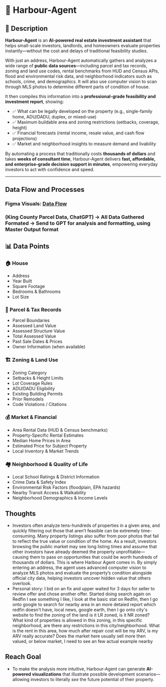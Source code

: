 # 🏡 Harbour-Agent  

## 📖 Description  
**Harbour-Agent** is an **AI-powered real estate investment assistant** that helps small-scale investors, landlords, and homeowners evaluate properties instantly—without the cost and delays of traditional feasibility studies.  

With just an address, Harbour-Agent automatically gathers and analyzes a wide range of **public data sources**—including parcel and tax records, zoning and land use codes, rental benchmarks from HUD and Census APIs, flood and environmental risk data, and neighborhood indicators such as schools, crime, and demographics. It will also use computer vision to scan through MLS photos to determine different parts of condition of house. 

It then compiles this information into a **professional-grade feasibility and investment report**, showing:  
- ✅ What can be legally developed on the property (e.g., single-family home, ADU/DADU, duplex, or mixed-use)  
- ✅ Maximum buildable area and zoning restrictions (setbacks, coverage, height)  
- ✅ Financial forecasts (rental income, resale value, and cash flow projections)  
- ✅ Market and neighborhood insights to measure demand and livability  

By automating a process that traditionally costs **thousands of dollars** and takes **weeks of consultant time**, Harbour-Agent delivers **fast, affordable, and enterprise-grade decision support in minutes**, empowering everyday investors to act with confidence and speed.  

---
## Data Flow and Processes
### Figma Visuals: [Data Flow](https://www.figma.com/design/QcYAm2GUw0EsSRiOYh4PLT/Harbour-Agent?node-id=0-1&p=f&t=GJ3VLp8RgHcmrmDx-0)
### (King County Parcel Data, ChatGPT) -> All Data Gathered Formated -> Send to GPT for analysis and formatting, using Master Output format
## 📊 Data Points  

### 🏠 House  
- Address  
- Year Built  
- Square Footage  
- Bedrooms & Bathrooms  
- Lot Size  

### 📑 Parcel & Tax Records  
- Parcel Boundaries  
- Assessed Land Value  
- Assessed Structure Value  
- Total Assessed Value  
- Past Sale Dates & Prices  
- Owner Information (when available)  

### 🏗️ Zoning & Land Use  
- Zoning Category  
- Setbacks & Height Limits  
- Lot Coverage Rules  
- ADU/DADU Eligibility  
- Existing Building Permits  
- Prior Remodels  
- Code Violations / Citations  

### 💰 Market & Financial  
- Area Rental Data (HUD & Census benchmarks)  
- Property-Specific Rental Estimates  
- Median Home Prices in Area  
- Estimated Price for Subject Property  
- Local Inventory & Market Trends  

### 🏘️ Neighborhood & Quality of Life  
- Local School Ratings & District Information  
- Crime Data & Safety Index  
- Environmental Risk Factors (floodplain, EPA hazards)  
- Nearby Transit Access & Walkability  
- Neighborhood Demographics & Income Levels  

## Thoughts
- Investors often analyze tens-hundreds of properties in a given area, and quickly filtering out those that aren’t feasible can be extremely time-consuming. Many property listings also suffer from poor photos that fail to reflect the true value or condition of the home. As a result, investors browsing the public market may see long listing times and assume that other investors have already deemed the property unprofitable—causing them to pass on opportunities that could be worth hundreds of thousands of dollars. This is where Harbour Agent comes in. By simply entering an address, the agent uses advanced computer vision to analyze MLS photos and evaluate the property’s condition alongside official city data, helping investors uncover hidden value that others overlook.
- Personal story: I bid on an fix and upper waited for 3 days for seller to review offer and chose another offer. Started doing search again on Redfin I see something I like, I look at the basic stat on Redfin, then I go onto google to search for nearby area in an more detaied report which redfin doesn't have, local news, google earth, then I go onto city's website to find the zoning of the land is it LR zoned, is it NR zoned? What kind of properties is allowed in this zoning, in this specific neighborhood, are there any restrictions in this city/neighborhood. What is the rent in this area, how much after repair cost will be my ARV, is my ARV really accurate? Does the market here usually sell more then valued, or below market, I need to see an few actual example nearby 


## Reach Goal
- To make the analysis more intuitive, Harbour-Agent can generate **AI-powered visualizations** that illustrate possible development scenarios—allowing investors to literally *see* the future potential of their property.  